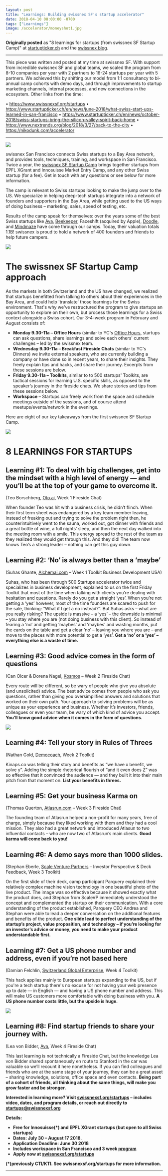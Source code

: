 ```yaml
---
layout: post
title: "Learnings: Building swissnex SF's startup accelerator"
date: 2018-04-10 08:00:00 -0700
tags: ["Learnings"]
image: /accelerator/moneyshot1.jpg
---
```


**Originally posted** as "8 learnings for startups (from swissnex SF Startup Camp)" at <a href="https://www.startupticker.ch/en/news/june-2018/what-swiss-start-ups-learned-in-san-francisco" target="_blank">startupticker.ch</a> and the <a href="https://nextrends.swissnexsanfrancisco.org/8-learnings-from-swiss-start-ups-in-silicon-valley/" target="_blank">swissnex blog</a>.

---

This piece was written and posted at my time at swissnex SF. With support from incredible swissnex SF and global teams, we scaled the program from 8-10 companies per year with 2 partners to 16-24 startups per year with 5 partners. We achieved this by shifting our model from 1:1 consultancy to bi-annual camp cohorts with demo days, and through improvements to startup marketing channels, internal processes, and new connections in the ecosystem. Other links from the time:

• https://www.swissnexsf.org/startups
• https://www.startupticker.ch/en/news/june-2018/what-swiss-start-ups-learned-in-san-francisco
• https://www.startupticker.ch/en/news/october-2018/swiss-startups-bring-the-silicon-valley-spirit-back-home
• https://www.nextrends.org/blog/2018/3/27/back-to-the-city
• https://nikodunk.com/accelerator

---

![](/assets/accelerator/moneyshot1.jpg)

swissnex San Francisco connects Swiss startups to a Bay Area network, and provides tools, techniques, training, and workspace in San Francisco. Twice a year, the <a href="http://swissnexsf.org/startups" target="_blank">swissnex SF Startup Camp</a> brings together startups from EPFL XGrant and Innosuisse Market Entry Camp, and any other Swiss startup (for a fee). Get in touch with any questions or see below for more information.

The camp is relevant to Swiss startups looking to make the jump over to the US. We specialize in helping deep-tech startups integrate into a network of founders and supporters in the Bay Area, while getting used to the US ways of doing business – marketing, sales, speed of testing, etc.

Results of the camp speak for themselves: over the years some of the best Swiss startups like <a href="http://avawomen.com" target="_blank">Ava</a>, <a href="http://beekeeper.com" target="_blank">Beekeeper</a>, Faceshift (acquired by Apple), <a href="http://doodle.com" target="_blank">Doodle</a>, and <a href="http://mindmaze.com" target="_blank">Mindmaze</a> have come through our camps. Today, their valuation totals 1.1B! swissnex is proud to hold a network of 400 founders and friends to help future campers.

![](/assets/accelerator/workspace.png)

# The swissnex SF Startup Camp approach

As the markets in both Switzerland and the US have changed, we realized that startups benefitted from talking to others about their experiences in the Bay Area, and could help 'translate' those learnings for the Swiss environment. That's why we've restructured the program to give startups an opportunity to explore on their own, but process those learnings for a Swiss context alongside a Swiss cohort. Our 3-4-week program in February and August consists of:

- <b>Monday 9.30-11a – Office Hours</b> (similar to YC's [Office Hours](https://www.youtube.com/watch?v=syoqjYLDs48), startups can ask questions, share learnings and solve each others' current challenges – led by the swissnex team.
- <b>Wednesday 9.30-11a – Breakfast Fireside Chats</b> (similar to YC's Dinners) we invite external speakers, who are currently building a company or have done so in recent years, to share their insights. They freely explain tips and hacks, and share their journey. Excerpts from these sessions are below.
- <b>Friday 9.30-11a – Toolkits</b>, similar to to 500 startups' Toolkits, are tactical sessions for learning U.S. specific skills, as opposed to the speaker’s journey in the fireside chats. We share stories and tips from these sessions below.
- <b>Workspace</b> – Startups can freely work from the space and schedule meetings outside of the sessions, and of course attend meetups/events/network in the evenings.

Here are eight of our key takeaways from the first swissnex SF Startup Camp.

![](/assets/accelerator/fireside2.JPG)

# 8 LEARNINGS FOR STARTUPS

## Learning #1: To deal with big challenges, get into the mindset with a high level of energy — and you’ll be at the top of your game to overcome it.

(Teo Borschberg, <a href="http://oto.ai" target="_blank">Oto.ai</a>, Week 1 Fireside Chat)

When founder Teo was hit with a business crisis, he didn’t flinch. When their first term sheet was endangered by a key team member leaving, instead of freaking out and trying to solve the problem right then, he counterintuitively went to the sauna, worked out, got dinner with friends and a great bottle of wine, a full nights’ sleep, and then the next day walked into the meeting room with a smile. This energy spread to the rest of the team as they realized they would get through this. And they did! The team now knows Teo’s a strong leader – nothing can get this guy down.

## Learning #2: ‘No’ is always better than a ‘maybe’

(Suhas Ghante, <a href="http://alchemai.com" target="_blank">Alchemai.com</a> – Week 1 Toolkit Business Development USA)

Suhas, who has been through 500 Startups accelerator twice and specializes in business development, explained to us on the first Friday Toolkit that most of the time when talking with clients you’re dealing with hesitation and questions. Rarely do you get a straight ‘yes’. When you’re not getting a ‘yes’ however, most of the time founders are scared to push for the sale, thinking: “What if I get a no instead?”. But Suhas asks – what are you really risking? The upside is massive – a ‘yes’ – the downside is minimal – you stay where you are (not doing business with this client). So instead of fearing a ‘no’ and getting ‘maybes’ and ‘maybes’ and wasting months, put the cards on the table and get a clear ‘no’ – leaving you where you are – and move to the places with more potential to get a ‘yes’. <b>Get a ‘no’ or a ‘yes’ – everything else is a waste of time.</b>

## Learning #3: Good advice comes in the form of questions

(Can Olcer & Dorena Nagel, <a href="http://kosmosapp.io" target="_blank">Kosmos</a> – Week 2 Fireside Chat)

Every route will be different, so be wary of people who give you absolute (and unsolicited) advice. The best advice comes from people who ask you questions, rather than giving you oversimplified answers and solutions that worked on their own path. Your approach to solving problems will be as unique as your experience and business. Whether it’s investors, friends, colleagues or even your team, be wary of which kind of advice you accept. <b>You’ll know good advice when it comes in the form of questions.</b>

![](/assets/accelerator/fireside.JPG)

## Learning #4: Tell your story in Rules of Threes

(Nathan Gold, <a href="http://democoach.com" target="_blank">Democoach</a>, Week 2 Toolkit)

Kinaps.co was telling their story and benefits as “we have x benefit, we solve y”. Adding the simple rhetorical flourish of “and it even does Z” was so effective that it convinced the audience — and they built it into their main pitch from that moment on. <b>List your benefits in threes.</b>

## Learning #5: Get your business Karma on

(Thomas Querton, <a href="http://atlasrun.com" target="_blank">Atlasrun.com</a> – Week 3 Fireside Chat)

The founding team of Atlasrun helped a non-profit for many years, free of charge, simply because they liked working with them and they had a cool mission. They also had a great network and introduced Atlasun to two influential contacts – who are now two of Atlasrun’s main clients. <b>Good karma will come back to you!</b>

## Learning #6: A demo says more than 1000 slides.

(Stephan Eberle, <a href="http://scalevp.com" target="_blank">Scale Venture Partners</a> – Investor Perspective & Deck Feedback, Week 3 Toolkit)

On the first slide of their deck, camp participant Parquery explained their relatively complex machine vision technology in one beautiful photo of the live product. The image was so effective because it showed exactly what the product does, and Stephan from ScaleVP immediately understood the concept and complemented the startup on their communication. With a core understanding of the product established, Parquery CEO Andrea and Stephan were able to lead a deeper conversation on the additional features and benefits of the product. <b>One slide lead to perfect understanding of the startup’s project, value proposition, and technology – if you’re looking for an investor’s advice or money, you need to make your product understandable first.</b>

## Learning #7: Get a US phone number and address, even if you’re not based here

(Damian Felchlin, <a href="http://s-ge.com" target="_blank">Switzerland Global Enterprise</a>, Week 4 Toolkit)

This hack applies mainly to European startups expanding to the US, but if you're a tech startup there's no excuse for not having your web presence up to date — in English — and having a US phone number and address. This will make US customers more comfortable with doing business with you. <b>A US phone number costs little, but the upside is huge.</b>

![](/assets/accelerator/workspace_2.jpg)

## Learning #8: Find startup friends to share your journey with.

(Lea von Bidder, <a href="http://avawomen.com" target="_blank">Ava</a>, Week 4 Fireside Chat)

This last learning is not technically a Fireside Chat, but the knowledge Lea von Bidder shared spontaneously en route to Stanford in the car was valuable so we’ll recount it here nonetheless. If you can find colleagues and friends who are at the same stage of your journey, they can be a great asset – sharing knowledge, solutions, office space and even contacts. <b>Being part of a cohort of friends, all thinking about the same things, will make you grow faster and be stronger. </b>

<b>Interested in learning more? Visit <a href="http://swissnexsf.org/startups" target="_blank">swissnexsf.org/startups</a> – includes video, dates, and program details, or reach out directly to <a href="mailto:startups@swissnexsf.org" target="_blank">startups@swissnexsf.org</a>

<b>Details:</b>

- Free for Innosuisse(\*) and EPFL XGrant startups (but open to all Swiss startups)
- Dates: July 30 – August 17 2018.
- Application Deadline: June 30 2018
- Includes workspace in San Francisco and 3 week <a href="https://www.swissnexsanfrancisco.org/startups/#program" target="_blank">program</a>
- Apply now at <a href="http://swissnexsf.org/startups" target="_blank">swissnexsf.org/startups</a>

(\*)previously CTI/KTI. See swissnexsf.org/startups for more information.

---
